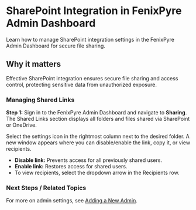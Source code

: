 # SharePoint Integration in FenixPyre Admin Dashboard

Learn how to manage SharePoint integration settings in the FenixPyre Admin Dashboard for secure file sharing.


## Why it matters
Effective SharePoint integration ensures secure file sharing and access control, protecting sensitive data from unauthorized exposure.

### Managing Shared Links

**Step 1:** Sign in to the FenixPyre Admin Dashboard and navigate to **Sharing**. The Shared Links section displays all folders and files shared via SharePoint or OneDrive.

<!-- IMG: ./media/05-user-guide/sharepoint-links.png | Alt: Shared links overview in FenixPyre Admin Dashboard -->

Select the settings icon in the rightmost column next to the desired folder. A new window appears where you can disable/enable the link, copy it, or view recipients.

- **Disable link:** Prevents access for all previously shared users.
- **Enable link:** Restores access for shared users.
- To view recipients, select the dropdown arrow in the Recipients row.

<!-- IMG: ./media/05-user-guide/recipients-dropdown.png | Alt: Viewing recipients of a shared link -->

### Next Steps / Related Topics
For more on admin settings, see [Adding a New Admin](/05-user-guide/adding-new-admin). 
